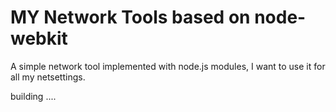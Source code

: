 # MY Network Tools based on node-webkit

A simple network tool  implemented with node.js modules, I want to use it for all my netsettings.

building ....
